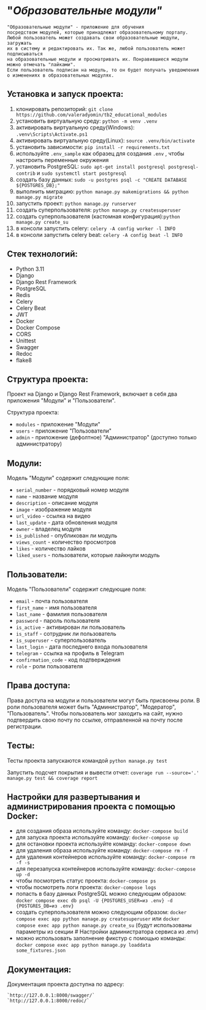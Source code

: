 # "_Образовательные модули"_
    "Образовательные модули" - приложение для обучения 
    посредством модулей, которые принадлежат образовательному порталу.
    Любой пользователь может создавать свои образовательные модули, загружать
    их в систему и редактировать их. Так же, любой пользователь может подписываться
    на образовательные модули и просматривать их. Понравившиеся модули можно отмечать "лайками".
    Если пользователь подписан на модуль, то он будет получать уведомления о изменениях в образовательных модулях.

## Установка и запуск проекта:

1. клонировать репозиторий: `git clone https://github.com/valeradyomin/tb2_educational_modules` 
2. установить виртуальную среду: `python -m venv .venv`
3. активировать виртуальную среду(Windows): `.venv\Scripts\Activate.ps1`
4. активировать виртуальную среду(Linux): `source .venv/bin/activate`
5. установить зависимости: `pip install -r requirements.txt`
6. используйте `.env_sample` как образец для создания `.env` , чтобы настроить переменные окружения
7. установить PostgreSQL: `sudo apt-get install postgresql postgresql-contrib` и `sudo systemctl start postgresql`
8. создать базу данных: `sudo -u postgres psql -c "CREATE DATABASE ${POSTGRES_DB};"`
9. выполнить миграцию: `python manage.py makemigrations && python manage.py migrate`
10. запустить проект: `python manage.py runserver`
11. создать суперпользователя: `python manage.py createsuperuser`
12. создать суперпользователя (кастомная конфигурация):`python manage.py create_su`
13. в консоли запустить celery: `celery -A config worker -l INFO`
14. в консоли запустить celery beat: `celery -A config beat -l INFO`

## Стек технологий:
- Python 3.11
- Django
- Django Rest Framework
- PostgreSQL
- Redis
- Celery
- Celery Beat
- JWT
- Docker
- Docker Compose
- CORS
- Unittest
- Swagger
- Redoc
- flake8


## Структура проекта:
Проект на Django и Django Rest Framework, включает в себя два приложения "Модули" и "Пользователи".

Структура проекта:
- `modules` - приложение "Модули"
- `users` - приложение "Пользователи"
- `admin` - приложение (дефолтное) "Администратор" (доступно только администратору)



## Модули:
Модель "Модули" содержит следующие поля:
- `serial_number` - порядковый номер модуля
- `name` - название модуля
- `description` - описание модуля
- `image` - изображение модуля
- `url_video` - ссылка на видео
- `last_update` - дата обновления модуля
- `owner` - владелец модуля
- `is_published` - опубликован ли модуль
- `views_count` - количество просмотров
- `likes` - количество лайков
- `liked_users` - пользователи, которые лайкнули модуль



## Пользователи:
Модель "Пользователи" содержит следующие поля:
- `email` - почта пользователя
- `first_name` - имя пользователя
- `last_name` - фамилия пользователя
- `password` - пароль пользователя
- `is_active` - активирован ли пользователь
- `is_staff` - сотрудник ли пользователь
- `is_superuser` - суперпользователь
- `last_login` - дата последнего входа пользователя
- `telegram` - ссылка на профиль в Telegram
- `confirmation_code` - код подтверждения
- `role` - роли пользователя



## Права доступа:
Права доступа на модули и пользователи могут быть присвоены роли.
В роли пользователя может быть "Администратор", "Модератор", "Пользователь".
Чтобы пользователь мог заходить на сайт, нужно подтвердить свою почту по ссылке, отправленной на почту после регистрации.


## Тесты:
Тесты проекта запускаются командой `python manage.py test`

Запустить подсчет покрытия и вывести отчет: `coverage run --source='.' manage.py test && coverage report`


## Настройки для развертывания и администрирования проекта с помощью Docker:

* для создания образа используйте команду: `docker-compose build`
* для запуска проекта используйте команду: `docker-compose up`
* для остановки проекта используйте команду: `docker-compose down`
* для удаления образа используйте команду: `docker-compose rm -f`
* для удаления контейнеров используйте команду: `docker-compose rm -f -s`
* для перезапуска контейнеров используйте команду: `docker-compose up -d`
* чтобы посмотреть статус проекта: `docker-compose ps`
* чтобы посмотреть логи проекта: `docker-compose logs`
* попасть в базу данных PostgreSQL можно следующим образом: 
`docker compose exec db psql -U {POSTGRES_USER=из .env} -d {POSTGRES_DB=из .env}`
* создать суперпользователя можно следующим образом:
`docker compose exec app python manage.py createsuperuser` или 
`docker compose exec app python manage.py create_su` 
(будут использованы параметры из секции # Настройки администратора сервиса из .env)
* можно использовать заполнение фикстур с помощью команды: `docker compose exec app python manage.py loaddata some_fixtures.json`

## Документация:
Документация проекта доступна по адресу:

    `http://127.0.0.1:8000/swagger/`
    `http://127.0.0.1:8000/redoc/`

